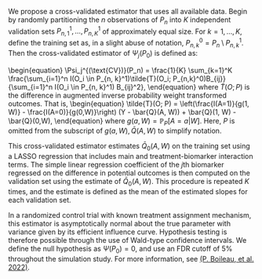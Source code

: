 We propose a cross-validated estimator that uses all available data. Begin by
randomly partitioning the $n$ observations of $P_n$ into $K$ independent
validation sets $P_{n, 1}^1, \ldots, P_{n, K}^1$ of approximately equal size.
For $k=1,\ldots, K$, define the training set as, in a slight abuse of notation,
$P_{n, k}^0 = P_n \setminus P_{n,k}^1$. Then the cross-validated estimator of
$\Psi_j(P_0)$ is defined as:

\begin{equation}
  \Psi_j^{(\text{CV})}(P_n) = \frac{1}{K} \sum_{k=1}^K
  \frac{\sum_{i=1}^n I(O_i \in P_{n, k}^1)\tilde{T}(O_i; P_{n,k}^0)B_{ij}}
  {\sum_{i=1}^n I(O_i \in P_{n, k}^1) B_{ij}^2},
\end{equation}
where $\tilde{T}(O;P)$ is the difference in augmented inverse probability
weight transformed outcomes. That is,
\begin{equation}
    \tilde{T}(O; P) = \left(\frac{I(A=1)}{g(1, W)} -
    \frac{I(A=0)}{g(0,W)}\right)
    (Y - \bar{Q}(A, W)) + \bar{Q}(1, W) - \bar{Q}(0,W),
\end{equation}
where $g(a,W) = \mathbb{P}_{P}[A=a|W]$. Here, $P$ is omitted from the subscript
of $g(a,W),\bar{Q}(A,W)$ to simplify notation.

This cross-validated estimator estimates $\bar{Q}_0(A,W)$ on the training set
using a LASSO regression that includes main and treatment-biomarker interaction
terms. The simple linear regression coefficient of the $j\text{th}$ biomarker
regressed on the difference in potential outcomes is then computed on the
validation set using the estimate of $\bar{Q}_0(A,W)$. This procedure is
repeated $K$ times, and the estimate is defined as the mean of the estimated
slopes for each validation set.

In a randomized control trial with known treatment assignment mechanism, this
estimator is asymptotically normal about the true parameter with variance given
by its efficient influence curve. Hypothesis testing is therefore possible
through the use of Wald-type confidence intervals. We define the null
hypothesis as $\Psi(P_0)=0$, and use an FDR cutoff of 5\% throughout the
simulation study. For more information, see [(P. Boileau, et al.
2022)](https://arxiv.org/abs/2205.01285).
